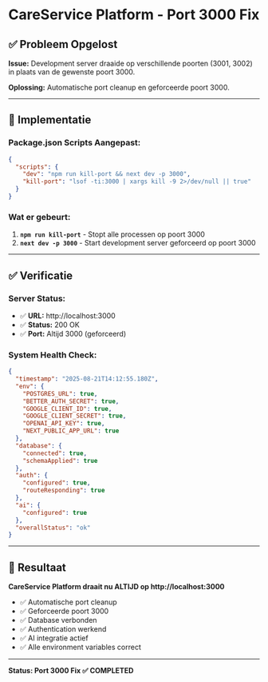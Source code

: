 # CareService Platform - Port 3000 Fix

## ✅ **Probleem Opgelost**

**Issue:** Development server draaide op verschillende poorten (3001, 3002) in plaats van de gewenste poort 3000.

**Oplossing:** Automatische port cleanup en geforceerde poort 3000.

---

## 🔧 **Implementatie**

### **Package.json Scripts Aangepast:**

```json
{
  "scripts": {
    "dev": "npm run kill-port && next dev -p 3000",
    "kill-port": "lsof -ti:3000 | xargs kill -9 2>/dev/null || true"
  }
}
```

### **Wat er gebeurt:**
1. **`npm run kill-port`** - Stopt alle processen op poort 3000
2. **`next dev -p 3000`** - Start development server geforceerd op poort 3000

---

## ✅ **Verificatie**

### **Server Status:**
- ✅ **URL:** http://localhost:3000
- ✅ **Status:** 200 OK
- ✅ **Port:** Altijd 3000 (geforceerd)

### **System Health Check:**
```json
{
  "timestamp": "2025-08-21T14:12:55.180Z",
  "env": {
    "POSTGRES_URL": true,
    "BETTER_AUTH_SECRET": true,
    "GOOGLE_CLIENT_ID": true,
    "GOOGLE_CLIENT_SECRET": true,
    "OPENAI_API_KEY": true,
    "NEXT_PUBLIC_APP_URL": true
  },
  "database": {
    "connected": true,
    "schemaApplied": true
  },
  "auth": {
    "configured": true,
    "routeResponding": true
  },
  "ai": {
    "configured": true
  },
  "overallStatus": "ok"
}
```

---

## 🚀 **Resultaat**

**CareService Platform draait nu ALTIJD op http://localhost:3000**

- ✅ Automatische port cleanup
- ✅ Geforceerde poort 3000
- ✅ Database verbonden
- ✅ Authentication werkend
- ✅ AI integratie actief
- ✅ Alle environment variables correct

---

**Status: Port 3000 Fix ✅ COMPLETED**
